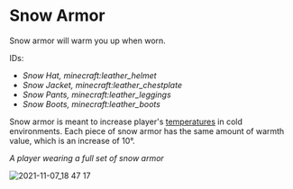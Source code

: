 # Snow Armor

Snow armor will warm you up when worn.

IDs:
- *Snow Hat, minecraft:leather_helmet*
- *Snow Jacket, minecraft:leather_chestplate*
- *Snow Pants, minecraft:leather_leggings*
- *Snow Boots, minecraft:leather_boots*

Snow armor is meant to increase player's [temperatures](https://github.com/fishcute/ToughAsClient/blob/main/Tutorial/Stats/Temperature.md) in cold environments. Each piece of snow armor has the same amount of warmth value, which is an increase of 10°.

*A player wearing a full set of snow armor*

![2021-11-07_18 47 17](https://user-images.githubusercontent.com/47741160/140666691-3489bd0e-3756-40cf-a8dc-fc6609b69122.png)
